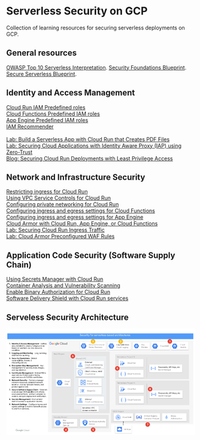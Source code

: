 # Serverless Security on GCP
Collection of learning resources for securing serverless deployments on GCP.

## General resources
[OWASP Top 10 Serverless Interpretation](https://github.com/OWASP/Serverless-Top-10-Project/raw/master/OWASP-Top-10-Serverless-Interpretation-en.pdf). 
[Security Foundations Blueprint](https://cloud.google.com/architecture/security-foundations). 
[Secure Serverless Blueprint](https://cloud.google.com/architecture/serverless-blueprint). 

## Identity and Access Management
[Cloud Run IAM Predefined roles](https://cloud.google.com/run/docs/reference/iam/roles) <br/>
[Cloud Functions Predefined IAM roles](https://cloud.google.com/functions/docs/reference/iam/roles) <br/> 
[App Engine Predefined IAM roles](https://cloud.google.com/appengine/docs/standard/roles#predefined_roles) <br/> 
[IAM Recommender](https://cloud.google.com/policy-intelligence/docs/role-recommendations-overview) <br/>  
[Lab: Build a Serverless App with Cloud Run that Creates PDF Files](https://www.cloudskillsboost.google/focuses/8396?parent=catalog) <br/> 
[Lab: Securing Cloud Applications with Identity Aware Proxy (IAP) using Zero-Trust](https://www.cloudskillsboost.google/focuses/20227?catalog_rank=%7B%22rank%22%3A1%2C%22num_filters%22%3A0%2C%22has_search%22%3Atrue%7D&parent=catalog&search_id=22951836) <br/> 
[Blog: Securing Cloud Run Deployments with Least Privilege Access](https://cloud.google.com/blog/products/identity-security/securing-cloud-run-deployments-with-least-privilege-access) <br/> 

## Network and Infrastructure Security

[Restricting ingress for Cloud Run](https://cloud.google.com/run/docs/securing/ingress) <br/> 
[Using VPC Service Controls for Cloud Run](https://cloud.google.com/run/docs/securing/using-vpc-service-controls) <br/> 
[Configuring private networking for Cloud Run](https://cloud.google.com/run/docs/securing/private-networking) <br/> 
[Configuring ingress and egress settings for Cloud Functions](https://cloud.google.com/functions/docs/networking/network-settings) <br/> 
[Configuring ingress and egress settings for App Engine](https://cloud.google.com/appengine/docs/standard/ingress-settings) <br/> 
[Cloud Armor with Cloud Run, App Engine, or Cloud Functions](https://cloud.google.com/armor/docs/integrating-cloud-armor#serverless) <br/> 
[Lab: Securing Cloud Run Ingress Traffic](https://codelabs.developers.google.com/cloud-run-ingress-deployment#0) <br/> 
[Lab: Cloud Armor Preconfigured WAF Rules](https://www.cloudskillsboost.google/focuses/55895?catalog_rank=%7B%22rank%22%3A4%2C%22num_filters%22%3A0%2C%22has_search%22%3Atrue%7D&parent=catalog&search_id=23042248) <br/> 

## Application Code Security (Software Supply Chain)
[Using Secrets Manager with Cloud Run](https://cloud.google.com/run/docs/configuring/secrets) <br/> 
[Container Analysis and Vulnerability Scanning](https://cloud.google.com/artifact-registry/docs/analysis) <br/> 
[Enable Binary Authorization for Cloud Run](https://cloud.google.com/binary-authorization/docs/run/enabling-binauthz-cloud-run) <br/> 
[Software Delivery Shield with Cloud Run services](https://cloud.google.com/run/docs/securing/software-delivery-shield-panel) <br/> 

## Serveless Security Architecture
![Serverless Security Architecture](https://github.com/vmehmeri/gcp-serverless-security/blob/main/Serverless%20Security.png?raw=true)

